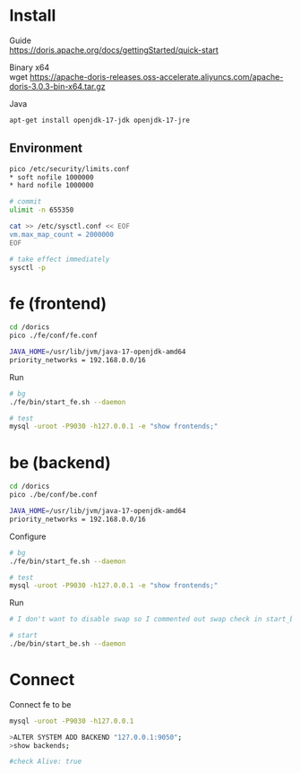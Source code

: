 # Install

Guide  
https://doris.apache.org/docs/gettingStarted/quick-start

Binary x64  
wget https://apache-doris-releases.oss-accelerate.aliyuncs.com/apache-doris-3.0.3-bin-x64.tar.gz

Java

```bash
apt-get install openjdk-17-jdk openjdk-17-jre
```

## Environment

```bash
pico /etc/security/limits.conf 
* soft nofile 1000000
* hard nofile 1000000

# commit
ulimit -n 655350
```

```bash
cat >> /etc/sysctl.conf << EOF
vm.max_map_count = 2000000
EOF

# take effect immediately
sysctl -p
```

# fe (frontend)

```bash
cd /dorics
pico ./fe/conf/fe.conf

JAVA_HOME=/usr/lib/jvm/java-17-openjdk-amd64
priority_networks = 192.168.0.0/16
```

Run

```bash
# bg
./fe/bin/start_fe.sh --daemon

# test
mysql -uroot -P9030 -h127.0.0.1 -e "show frontends;"
```

# be (backend)

```bash
cd /dorics
pico ./be/conf/be.conf

JAVA_HOME=/usr/lib/jvm/java-17-openjdk-amd64
priority_networks = 192.168.0.0/16
```

Configure

```bash
# bg
./fe/bin/start_fe.sh --daemon

# test
mysql -uroot -P9030 -h127.0.0.1 -e "show frontends;"
```

Run

```bash
# I don't want to disable swap so I commented out swap check in start_be.sh

# start
./be/bin/start_be.sh --daemon
```

# Connect

Connect fe to be

```bash
mysql -uroot -P9030 -h127.0.0.1

>ALTER SYSTEM ADD BACKEND "127.0.0.1:9050";
>show backends;

#check Alive: true
```